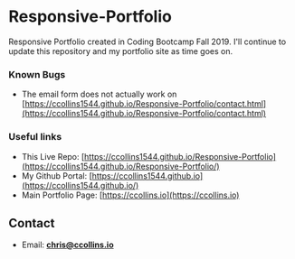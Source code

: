 # Responsive-Portfolio 

Responsive Portfolio created in Coding Bootcamp Fall 2019. I'll continue to update this repository and my portfolio site as time goes on.

### Known Bugs
* The email form does not actually work on [https://ccollins1544.github.io/Responsive-Portfolio/contact.html](https://ccollins1544.github.io/Responsive-Portfolio/contact.html)

### Useful links
* This Live Repo: [https://ccollins1544.github.io/Responsive-Portfolio](https://ccollins1544.github.io/Responsive-Portfolio/)
* My Github Portal: [https://ccollins1544.github.io](https://ccollins1544.github.io/)
* Main Portfolio Page: [https://ccollins.io](https://ccollins.io)

## Contact
* Email: **chris@ccollins.io**
